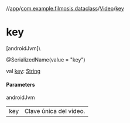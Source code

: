 //[app](../../../index.md)/[com.example.filmosis.dataclass](../index.md)/[Video](index.md)/[key](key.md)

# key

[androidJvm]\

@SerializedName(value = &quot;key&quot;)

val [key](key.md): [String](https://kotlinlang.org/api/latest/jvm/stdlib/kotlin/-string/index.html)

#### Parameters

androidJvm

| | |
|---|---|
| key | Clave única del video. |
